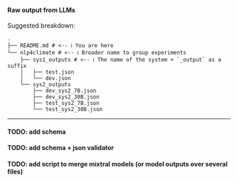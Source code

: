 #### Raw output from LLMs

Suggested breakdown:

```shell
.
├── README.md # <-- ℹ️ You are here
└── nlp4climate # <-- ℹ️ Broader name to group experiments
    ├── sys1_outputs # <-- ℹ️ The name of the system + `_output` as a suffix
    │   ├── test.json
    │   └── dev.json
    └── sys2_outputs
        ├── dev_sys2_7B.json
        ├── dev_sys2_30B.json
        ├── test_sys2_7B.json
        └── test_sys2_30B.json
```

----
#### TODO: add schema
#### TODO: add schema + json validator
#### TODO: add script to merge mixtral models (or model outputs over several files)
